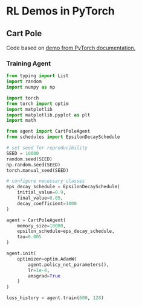 # RL Demos in PyTorch

## Cart Pole
Code based on [demo from PyTorch documentation.](https://pytorch.org/tutorials/intermediate/reinforcement_q_learning.html)

### Training Agent
```python
from typing import List
import random
import numpy as np

import torch
from torch import optim
import matplotlib
import matplotlib.pyplot as plt
import math

from agent import CartPoleAgent
from schedules import EpsilonDecaySchedule

# set seed for reproducibility
SEED = 10000
random.seed(SEED)
np.random.seed(SEED)
torch.manual_seed(SEED)

# configure necessary classes
eps_decay_schedule = EpsilonDecaySchedule(
    initial_value=0.9,
    final_value=0.05,
    decay_coefficient=1000
)

agent = CartPoleAgent(
    memory_size=10000,
    epsilon_schedule=eps_decay_schedule,
    tau=0.005
)

agent.init(
    optimizer=optim.AdamW(
        agent.policy_net_parameters(), 
        lr=1e-4, 
        amsgrad=True
    )
)

loss_history = agent.train(600, 128)
```